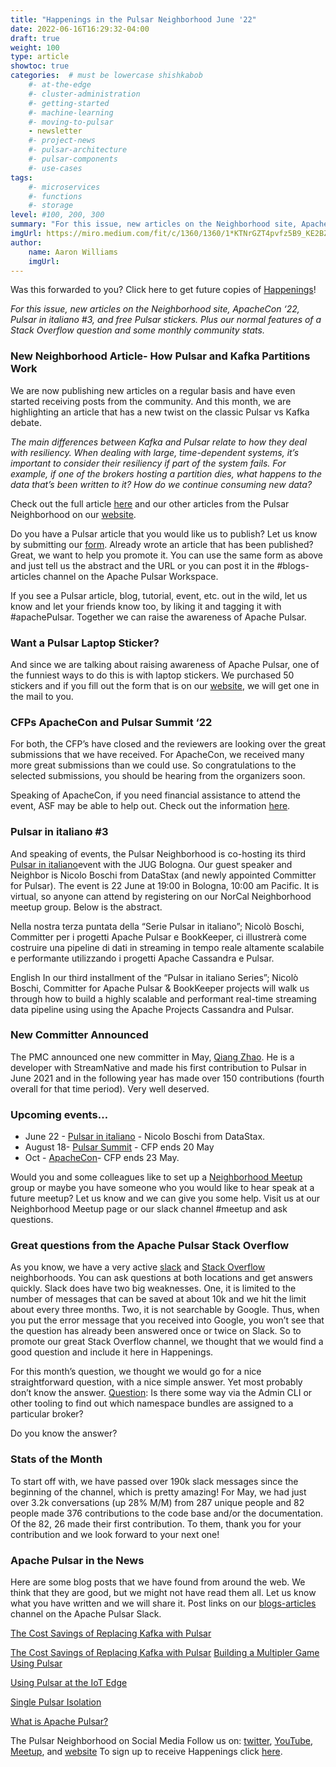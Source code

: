 ```yaml
---
title: "Happenings in the Pulsar Neighborhood June '22"
date: 2022-06-16T16:29:32-04:00
draft: true
weight: 100
type: article
showtoc: true
categories:  # must be lowercase shishkabob
    #- at-the-edge
    #- cluster-administration
    #- getting-started
    #- machine-learning
    #- moving-to-pulsar
    - newsletter
    #- project-news
    #- pulsar-architecture
    #- pulsar-components
    #- use-cases
tags:
    #- microservices
    #- functions
    #- storage
level: #100, 200, 300
summary: "For this issue, new articles on the Neighborhood site, ApacheCon ‘22, Pulsar in italiano #3, and free Pulsar stickers.  Plus our normal features of a Stack Overflow question and some monthly community stats."
imgUrl: https://miro.medium.com/fit/c/1360/1360/1*KTNrGZT4pvfz5B9_KE2BZg.png
author:
    name: Aaron Williams
    imgUrl:
---
```


Was this forwarded to you? Click here to get future copies of [Happenings](https://lp.constantcontactpages.com/su/8nAlVKo/APNeighborhood)!

_For this issue, new articles on the Neighborhood site, ApacheCon ‘22, Pulsar in italiano #3, and free Pulsar stickers.  Plus our normal features of a Stack Overflow question and some monthly community stats._

### New Neighborhood Article- How Pulsar and Kafka Partitions Work

We are now publishing new articles on a regular basis and have even started receiving posts from the community.  And this month, we are highlighting an article that has a new twist on the classic Pulsar vs Kafka debate.

_The main differences between Kafka and Pulsar relate to how they deal with resiliency. When dealing with large, time-dependent systems, it’s important to consider their resiliency if part of the system fails. For example, if one of the brokers hosting a partition dies, what happens to the data that’s been written to it? How do we continue consuming new data?_

Check out the full article [here](https://www.pulsar-neighborhood.io/articles/how-pulsar-and-kafka-partitions-work-and-how-they-differ/) and our other articles from the Pulsar Neighborhood on our [website](https://pulsar-neighborhood.io/).

Do you have a Pulsar article that you would like us to publish? Let us know by submitting our [form](https://github.com/pulsar-neighborhood/pulsar-neighborhood.github.io/issues/new/choose).  Already wrote an article that has been published?  Great, we want to help you promote it.  You can use the same form as above and just tell us the abstract and the URL or you can post it in the #blogs-articles channel on the Apache Pulsar Workspace.

If you see a Pulsar article, blog, tutorial, event, etc. out in the wild, let us know and let your friends know too, by liking it and tagging it with #apachePulsar.  Together we can raise the awareness of Apache Pulsar.

### Want a Pulsar Laptop Sticker?

And since we are talking about raising awareness of Apache Pulsar, one of the funniest ways to do this is with laptop stickers.  We purchased 50 stickers and if you fill out the form that is on our [website](https://www.pulsar-neighborhood.io/), we will get one in the mail to you.

### CFPs ApacheCon and Pulsar Summit ‘22

For both, the CFP’s have closed and the reviewers are looking over the great submissions that we have received. For ApacheCon, we received many more great submissions than we could use.  So congratulations to the selected submissions, you should be hearing from the organizers soon.  

Speaking of ApacheCon, if you need financial assistance to attend the event, ASF may be able to help out.  Check out the information [here](https://lists.apache.org/list?dev@pulsar.apache.org:lte=1M:Announce).

### Pulsar in italiano #3

And speaking of events, the Pulsar Neighborhood is co-hosting its third [Pulsar in italiano](https://www.meetup.com/nor-cal-apache-pulsar-meetup-group/events/286425963/)event with the JUG Bologna.  Our guest speaker and Neighbor is Nicolo Boschi from DataStax (and newly appointed Committer for Pulsar).  The event is 22 June at 19:00 in Bologna, 10:00 am Pacific.  It is virtual, so anyone can attend by registering on our NorCal Neighborhood meetup group.  Below is the abstract.

Nella nostra terza puntata della “Serie Pulsar in italiano”; Nicolò Boschi, Committer per i progetti Apache Pulsar e BookKeeper, ci illustrerà come costruire una pipeline di dati in streaming in tempo reale altamente scalabile e performante utilizzando i progetti Apache Cassandra e Pulsar.

English
In our third installment of the “Pulsar in italiano Series”; Nicolò Boschi, Committer for Apache Pulsar & BookKeeper projects will walk us through how to build a highly scalable and performant real-time streaming data pipeline using using the Apache Projects Cassandra and Pulsar.

### New Committer Announced

The PMC announced one new committer in May, [Qiang Zhao](https://github.com/mattisonchao).  He is a developer with StreamNative and made his first contribution to Pulsar in June 2021 and in the following year has made over 150 contributions (fourth overall for that time period).  Very well deserved.

### Upcoming events…

- June 22 -  [Pulsar in italiano](https://www.meetup.com/nor-cal-apache-pulsar-meetup-group/events/286425963/) - Nicolo Boschi from DataStax.
- August 18- [Pulsar Summit](https://pulsar-summit.org/) - CFP ends 20 May
- Oct - [ApacheCon](https://www.apachecon.com/acna2022/)- CFP ends 23 May.

Would you and some colleagues like to set up a [Neighborhood Meetup](https://www.meetup.com/pro/apache-pulsar-neighborhood) group or maybe you have someone who you would like to hear speak at a future meetup?  Let us know and we can give you some help.  Visit us at our Neighborhood Meetup page or our slack channel #meetup and ask questions.  

### Great questions from the Apache Pulsar Stack Overflow

As you know, we have a very active [slack](https://pulsar.apache.org/en/contact/) and [Stack Overflow](https://stackoverflow.com/questions/tagged/apache-pulsar?tab=Newest) neighborhoods.  You can ask questions at both locations and get answers quickly.  Slack does have two big weaknesses.  One, it is limited to the number of messages that can be saved at about 10k and we hit the limit about every three months.  Two, it is not searchable by Google.  Thus, when you put the error message that you received into Google, you won’t see that the question has already been answered once or twice on Slack.  So to promote our great Stack Overflow channel, we thought that we would find a good question and include it here in Happenings.  

For this month’s question, we thought we would go for a nice straightforward question, with a nice simple answer.  Yet most probably don’t know the answer.
[Question](https://stackoverflow.com/questions/71709563/in-apache-pulsar-is-it-possible-to-find-out-which-namespace-bundles-are-assigned):  Is there some way via the Admin CLI or other tooling to find out which namespace bundles are assigned to a particular broker?

Do you know the answer?

### Stats of the Month

To start off with, we have passed over 190k slack messages since the beginning of the channel, which is pretty amazing!
For May, we had just over 3.2k conversations (up 28% M/M) from 287 unique people and 82 people made 376 contributions to the code base and/or the documentation.  Of the 82, 26 made their first contribution.  To them, thank you for your contribution and we look forward to your next one!

### Apache Pulsar in the News

Here are some blog posts that we have found from around the web. We think that they are good, but we might not have read them all. Let us know what you have written and we will share it.  Post links on our [blogs-articles](https://apache-pulsar.slack.com/archives/C02CUPZ2KMZ) channel on the Apache Pulsar Slack.

[The Cost Savings of Replacing Kafka with Pulsar](https://research.gigaom.com/report/the-cost-savings-of-replacing-kafka-with-pulsar/)

[The Cost Savings of Replacing Kafka with Pulsar](https://research.gigaom.com/report/the-cost-savings-of-replacing-kafka-with-pulsar/)
[Building a Multipler Game Using Pulsar](https://www.linkedin.com/posts/tbeen_workshop-build-a-multiplayer-real-time-game-activity-6933534327586639872-qB7V?utm_source=linkedin_share&utm_medium=member_desktop_web)

[Using Pulsar at the IoT Edge](https://www.pulsar-neighborhood.io/articles/how-pulsar-can-help-iot-avoid-the-internet-event-streaming-at-the-edge/)

[Single Pulsar Isolation](https://streamnative.io/blog/engineering/2022-05-26-pulsar-isolation-part-4-single-cluster-isolation/)

[What is Apache Pulsar?](https://mindmajix.com/what-is-apache-pulsar)

The Pulsar Neighborhood on Social Media
Follow us on: [twitter](https://twitter.com/pulsar_neighbor), [YouTube](https://www.youtube.com/apachepulsarneighborhood), [Meetup](https://www.meetup.com/pro/apache-pulsar-neighborhood), and [website](https://pulsar-neighborhood.io/)
To sign up to receive Happenings click [here](https://lp.constantcontactpages.com/su/8nAlVKo/APNeighborhood).
